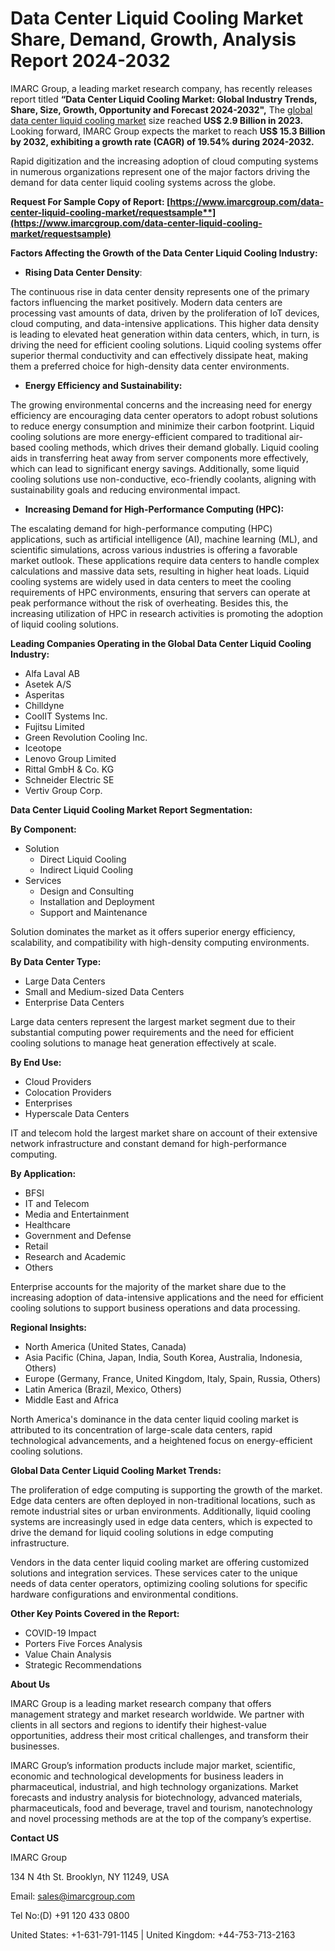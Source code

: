 ﻿# **Data Center Liquid Cooling Market Share, Demand, Growth, Analysis Report 2024-2032**
IMARC Group, a leading market research company, has recently releases report titled **“Data Center Liquid Cooling Market: Global Industry Trends, Share, Size, Growth, Opportunity and Forecast 2024-2032",** The [global data center liquid cooling market](https://www.imarcgroup.com/data-center-liquid-cooling-market) size reached **US$ 2.9 Billion in 2023.** Looking forward, IMARC Group expects the market to reach **US$ 15.3 Billion by 2032, exhibiting a growth rate (CAGR) of 19.54% during 2024-2032.**

Rapid digitization and the increasing adoption of cloud computing systems in numerous organizations represent one of the major factors driving the demand for data center liquid cooling systems across the globe.

**Request For Sample Copy of Report: [https://www.imarcgroup.com/data-center-liquid-cooling-market/requestsample**](https://www.imarcgroup.com/data-center-liquid-cooling-market/requestsample)**

**Factors Affecting the Growth of the Data Center Liquid Cooling Industry:**

- **Rising Data Center Density**:

The continuous rise in data center density represents one of the primary factors influencing the market positively. Modern data centers are processing vast amounts of data, driven by the proliferation of IoT devices, cloud computing, and data-intensive applications. This higher data density is leading to elevated heat generation within data centers, which, in turn, is driving the need for efficient cooling solutions. Liquid cooling systems offer superior thermal conductivity and can effectively dissipate heat, making them a preferred choice for high-density data center environments.

- **Energy Efficiency and Sustainability:**

The growing environmental concerns and the increasing need for energy efficiency are encouraging data center operators to adopt robust solutions to reduce energy consumption and minimize their carbon footprint. Liquid cooling solutions are more energy-efficient compared to traditional air-based cooling methods, which drives their demand globally. Liquid cooling aids in transferring heat away from server components more effectively, which can lead to significant energy savings. Additionally, some liquid cooling solutions use non-conductive, eco-friendly coolants, aligning with sustainability goals and reducing environmental impact.

- **Increasing Demand for High-Performance Computing (HPC):**

The escalating demand for high-performance computing (HPC) applications, such as artificial intelligence (AI), machine learning (ML), and scientific simulations, across various industries is offering a favorable market outlook. These applications require data centers to handle complex calculations and massive data sets, resulting in higher heat loads. Liquid cooling systems are widely used in data centers to meet the cooling requirements of HPC environments, ensuring that servers can operate at peak performance without the risk of overheating. Besides this, the increasing utilization of HPC in research activities is promoting the adoption of liquid cooling solutions.

**Leading Companies Operating in the Global Data Center Liquid Cooling Industry:**

- Alfa Laval AB
- Asetek A/S
- Asperitas
- Chilldyne
- CoolIT Systems Inc.
- Fujitsu Limited
- Green Revolution Cooling Inc.
- Iceotope
- Lenovo Group Limited
- Rittal GmbH & Co. KG
- Schneider Electric SE
- Vertiv Group Corp.

**Data Center Liquid Cooling Market Report Segmentation:**

**By Component:**

- Solution
  - Direct Liquid Cooling
  - Indirect Liquid Cooling
- Services
  - Design and Consulting
  - Installation and Deployment
  - Support and Maintenance

Solution dominates the market as it offers superior energy efficiency, scalability, and compatibility with high-density computing environments.

**By Data Center Type:**

- Large Data Centers
- Small and Medium-sized Data Centers
- Enterprise Data Centers

Large data centers represent the largest market segment due to their substantial computing power requirements and the need for efficient cooling solutions to manage heat generation effectively at scale.

**By End Use:**

- Cloud Providers
- Colocation Providers
- Enterprises
- Hyperscale Data Centers

IT and telecom hold the largest market share on account of their extensive network infrastructure and constant demand for high-performance computing.

**By Application:**

- BFSI
- IT and Telecom
- Media and Entertainment
- Healthcare
- Government and Defense
- Retail
- Research and Academic
- Others

Enterprise accounts for the majority of the market share due to the increasing adoption of data-intensive applications and the need for efficient cooling solutions to support business operations and data processing.

**Regional Insights:**

- North America (United States, Canada)
- Asia Pacific (China, Japan, India, South Korea, Australia, Indonesia, Others)
- Europe (Germany, France, United Kingdom, Italy, Spain, Russia, Others)
- Latin America (Brazil, Mexico, Others)
- Middle East and Africa

North America's dominance in the data center liquid cooling market is attributed to its concentration of large-scale data centers, rapid technological advancements, and a heightened focus on energy-efficient cooling solutions.

**Global Data Center Liquid Cooling Market Trends:**

The proliferation of edge computing is supporting the growth of the market. Edge data centers are often deployed in non-traditional locations, such as remote industrial sites or urban environments. Additionally, liquid cooling systems are increasingly used in edge data centers, which is expected to drive the demand for liquid cooling solutions in edge computing infrastructure.

Vendors in the data center liquid cooling market are offering customized solutions and integration services. These services cater to the unique needs of data center operators, optimizing cooling solutions for specific hardware configurations and environmental conditions.

**Other Key Points Covered in the Report:**

- COVID-19 Impact
- Porters Five Forces Analysis
- Value Chain Analysis
- Strategic Recommendations

**About Us**

IMARC Group is a leading market research company that offers management strategy and market research worldwide. We partner with clients in all sectors and regions to identify their highest-value opportunities, address their most critical challenges, and transform their businesses.

IMARC Group’s information products include major market, scientific, economic and technological developments for business leaders in pharmaceutical, industrial, and high technology organizations. Market forecasts and industry analysis for biotechnology, advanced materials, pharmaceuticals, food and beverage, travel and tourism, nanotechnology and novel processing methods are at the top of the company’s expertise.

**Contact US**

IMARC Group

134 N 4th St. Brooklyn, NY 11249, USA

Email: sales@imarcgroup.com

Tel No:(D) +91 120 433 0800

United States: +1-631-791-1145 | United Kingdom: +44-753-713-2163
